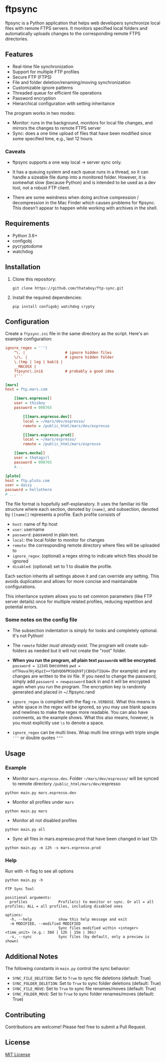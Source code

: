 # ftpsync

ftpsync is a Python application that helps web developers synchronize local files with remote FTPS servers. It monitors specified local folders and automatically uploads changes to the corresponding remote FTPS directories.

## Features

- Real-time file synchronization
- Support for multiple FTP profiles
- Secure FTP (FTPS)
- File and folder deletion/renaming/moving synchronization
- Customizable ignore patterns
- Threaded queue for efficient file operations
- Password encryption
- Hierarchical configuration with setting inheritance

The program works in two modes:

- Monitor: runs in the background, monitors for local file changes, and mirrors the changes to remote FTPS server
- Sync: does a one time upload of files that have been modified since some specified time, e.g., last 12 hours.

### Caveats

- ftpsync supports a one way local -> server sync only.

- It has a queuing system and each queue runs in a thread, so it can handle a sizeable file dump into a monitored folder. However, it is somewhat slow (because Python) and is intended to be used as a dev tool, not a robust FTP client.

- There are some weirdness when doing archive compression / decompression in the Mac Finder which causes problems for ftpsync. This doesn't appear to happen while working with archives in the shell.

## Requirements

- Python 3.6+
- configobj
- pycryptodome
- watchdog

## Installation

1. Clone this repository:
   ```
   git clone https://github.com/thataboy/ftp-sync.git
   ```

2. Install the required dependencies:
   ```
   pip install configobj watchdog crypty
   ```

## Configuration

Create a `ftpsync.ini` file in the same directory as the script. Here's an example configuration:

```ini
ignore_regex = '''(
    ^\. |                  # ignore hidden files
    \/\. |                 # ignore hidden folder
    \.(tmp | log | bak)$ |
    __MACOSX |
    ftpsync\.ini$          # probably a good idea
    )'''

[mars]
host = ftp.mars.com

    [[mars.espresso]]
    user = thisboy
    password = 098765

        [[[mars.espresso.dev]]
        local = ~/mars/dev/espresso/
        remote = /public_html/mars/dev/espresso

        [[[mars.espresso.prod]]
        local = ~/mars/espresso/
        remote = /public_html/mars/espresso

    [[mars.mocha]]
    user = thatagirl
    password = 098765
    #...

[pluto]
host = ftp.pluto.com
user = daisy
password = hellothere
# ...

```

The file format is hopefully self-explanatory. It uses the familiar ini file structure where each section, denoted by `[name]`, and subsection, denoted by `[[name]]` represents a profile. Each profile consists of

- `host`: name of ftp host
- `user`: username
- `password`: password in plain text.
- `local`: the local folder to monitor for changes
- `remote`: the corresponding remote directory where files will be uploaded to
- `ignore_regex`: (optional) a regex string to indicate which files should be ignored
- `disabled`: (optional) set to 1 to disable the profile.

Each section inherits all settings above it and can override any setting. This avoids duplication and allows for more concise and maintainable configurations.

This inheritance system allows you to set common parameters (like FTP server details) once for multiple related profiles, reducing repetition and potential errors.

### Some notes on the config file

- The subsection indentation is simply for looks and completely optional. It's not Python!

- The `remote` folder *must already exist*. The program will create sub-folders as needed but it will not create the "root" folder.

- **When you run the program, all plain text `password`s will be encrypted**. `password = 12345` becomes `pwd = ofTHava7Hj45pzI++fQdVQO6PRSbQh9TjCBXQvTIbU4=` (for example) and any changes are written to the ini file. If you need to change the password, simply add `password = newpassword` back in and it will be encrypted again when you run the program. The encryption key is randomly generated and placed in ~/.ftpsync.rand

- `ignore_regex` is compiled with the flag `re.VERBOSE`. What this means is white space in the regex will be ignored, so you may use blank spaces and newlines to make the regex more readable. You can also have comments, as the example shows. What this also means, however, is you must explicitly use `\s` to denote a space.

- `ignore_regex` can be multi lines. Wrap multi line strings with triple single `'''` or double quotes `"""`

## Usage

### Example

- Monitor `mars.espresso.dev`. Folder `~/mars/dev/espresso/` will be synced to remote directory `/public_html/mars/dev/`espresso
```
python main.py mars.espresso.dev
```

- Monitor all profiles under `mars`
```
python main.py mars
```

- Monitor all not disabled profiles
```
python main.py all
```

- Sync all files in mars.espresso.prod that have been changed in last 12h
```
python main.py -m 12h -s mars.espresso.prod
```

### Help

Run with -h flag to see all options

```
python main.py -h

FTP Sync Tool

positional arguments:
  profiles              Profile(s) to monitor or sync. Or all = all profiles; ALL = all profiles, including disabled ones

options:
  -h, --help            show this help message and exit
  -m MODIFIED, --modified MODIFIED
                        Sync files modified within <integer><time_unit> (e.g.: 30d | 12h | 15m | 30s)
  -s, --sync            Sync files (by default, only a preview is shown)
```

## Additional Notes

The following constants in `main.py` control the sync behavior:

- `SYNC_FILE_DELETION`: Set to `True` to sync file deletions (default: True)
- `SYNC_FOLDER_DELETION`: Set to `True` to sync folder deletions (default: True)
- `SYNC_FILE_MOVE`: Set to `True` to sync file renames/moves (default: True)
- `SYNC_FOLDER_MOVE`: Set to `True` to sync folder renames/moves (default: True)

## Contributing

Contributions are welcome! Please feel free to submit a Pull Request.

## License

[MIT License](LICENSE)


